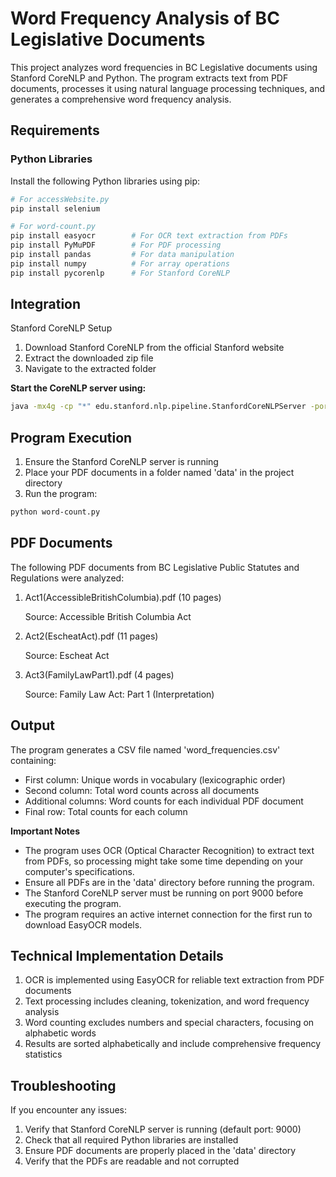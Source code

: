 # Word Frequency Analysis of BC Legislative Documents
This project analyzes word frequencies in BC Legislative documents using Stanford CoreNLP and Python. The program extracts text from PDF documents, processes it using natural language processing techniques, and generates a comprehensive word frequency analysis.

## Requirements

### Python Libraries
Install the following Python libraries using pip:
```bash
# For accessWebsite.py
pip install selenium

# For word-count.py
pip install easyocr        # For OCR text extraction from PDFs
pip install PyMuPDF        # For PDF processing
pip install pandas         # For data manipulation
pip install numpy          # For array operations
pip install pycorenlp      # For Stanford CoreNLP 
```

## Integration

Stanford CoreNLP Setup

1. Download Stanford CoreNLP from the official Stanford website
2. Extract the downloaded zip file
3. Navigate to the extracted folder

**Start the CoreNLP server using:**

```bash
java -mx4g -cp "*" edu.stanford.nlp.pipeline.StanfordCoreNLPServer -port 9000 -timeout 15000
```

## Program Execution

1. Ensure the Stanford CoreNLP server is running
2. Place your PDF documents in a folder named 'data' in the project directory
3. Run the program:

```bash
python word-count.py
```
## **PDF Documents**
The following PDF documents from BC Legislative Public Statutes and Regulations were analyzed:

1. Act1(AccessibleBritishColumbia).pdf (10 pages)

	Source: Accessible British Columbia Act


2. Act2(EscheatAct).pdf (11 pages)

	Source: Escheat Act


3. Act3(FamilyLawPart1).pdf (4 pages)

	Source: Family Law Act: Part 1 (Interpretation)



## **Output**
The program generates a CSV file named 'word_frequencies.csv' containing:

- First column: Unique words in vocabulary (lexicographic order)
- Second column: Total word counts across all documents
- Additional columns: Word counts for each individual PDF document
- Final row: Total counts for each column

**Important Notes**

- The program uses OCR (Optical Character Recognition) to extract text from PDFs, so processing might take some time depending on your computer's specifications.
- Ensure all PDFs are in the 'data' directory before running the program.
- The Stanford CoreNLP server must be running on port 9000 before executing the program.
- The program requires an active internet connection for the first run to download EasyOCR models.

## **Technical Implementation Details**

1. OCR is implemented using EasyOCR for reliable text extraction from PDF documents
2. Text processing includes cleaning, tokenization, and word frequency analysis
3. Word counting excludes numbers and special characters, focusing on alphabetic words
4. Results are sorted alphabetically and include comprehensive frequency statistics

## **Troubleshooting**
If you encounter any issues:

1. Verify that Stanford CoreNLP server is running (default port: 9000)
2. Check that all required Python libraries are installed
3. Ensure PDF documents are properly placed in the 'data' directory
4. Verify that the PDFs are readable and not corrupted
